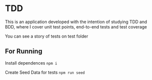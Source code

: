 # TDD

This is an application developed with the intention of studying TDD and BDD, where I cover unit test points, end-to-end tests and test coverage

You can see a story of tests on test folder

## For Running

Install dependences `npm i`

Create Seed Data for tests  `npm run seed`